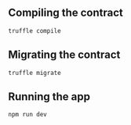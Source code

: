 ## Compiling the contract
`truffle compile`

## Migrating the contract
`truffle migrate`

## Running the app
`npm run dev`